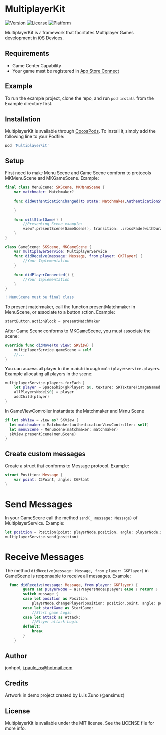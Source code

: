 # MultiplayerKit

[![Version](https://img.shields.io/cocoapods/v/MultiplayerKit.svg?style=flat)](https://cocoapods.org/pods/MultiplayerKit)
[![License](https://img.shields.io/cocoapods/l/MultiplayerKit.svg?style=flat)](https://cocoapods.org/pods/MultiplayerKit)
[![Platform](https://img.shields.io/cocoapods/p/MultiplayerKit.svg?style=flat)](https://cocoapods.org/pods/MultiplayerKit)

MultiplayerKit is a framework that facilitates Multiplayer Games development in iOS Devices.

## Requirements
- Game Center Capability
- Your game must be registered in [App Store Connect](appstoreconnect.apple.com)


## Example

To run the example project, clone the repo, and run `pod install` from the Example directory first.

## Installation

MultiplayerKit is available through [CocoaPods](https://cocoapods.org). To install
it, simply add the following line to your Podfile:

```ruby
pod 'MultiplayerKit'
```
## Setup
First need to make Menu Scene and Game Scene comform to protocols MKMenuScene and MKGameScene. Example:

```swift
final class MenuScene: SKScene, MKMenuScene {
    var matchmaker: Matchmaker?
    
    func didAuthenticationChanged(to state: Matchmaker.AuthenticationState) {
        
    }
    
    func willStartGame() {
        //Presenting Scene example:
        view?.presentScene(GameScene(), transition: .crossFade(withDuration: 1.0))
    }
}

class GameScene: SKScene, MKGameScene {
    var multiplayerService: MultiplayerService 
    func didReceive(message: Message, from player: GKPlayer) {
        //Your Implementation
    }
    
    func didPlayerConnected() {
        //Your Implementation
    }
}
```
```diff
! MenuScene must be final class
```
To present matchmaker, call the function presentMatchmaker in MenuScene, or associate to a button action. Example:

```swift
startButton.actionBlock = presentMatchMaker
```

After Game Scene conforms to MKGameScene, you must associate the scene:

```swift
override func didMove(to view: SKView) {
    multiplayerService.gameScene = self
    //...
}
```

You can access all player in the match through `multiplayerService.players`. Example allocating all players in the scene:

```swift
multiplayerService.players.forEach {
    let player = SpaceShip(gkPlayer: $0, texture: SKTexture(imageNamed: "ship"))
    allPlayersNode[$0] = player
    addChild(player)
}
```

In GameViewController instantiate the Matchmaker and Menu Scene

```swift
if let skView = view as? SKView {
  let matchmaker = Matchmaker(authenticationViewController: self)
  let menuScene = MenuScene(matchmaker: matchmaker)
  skView.presentScene(menuScene)
}
```

## Create custom messages

Create a struct that conforms to Message protocol. Example:

```swift
struct Position: Message {
    var point: CGPoint, angle: CGFloat
}
```

# Send Messages

In your GameScene call the method `send(_ message: Message)` of MultiplayerService. Example:

```swift
let position = Position(point: playerNode.position, angle: playerNode.zRotation)
multiplayerService.send(position)
```

# Receive Messages

The method `didReceive(message: Message, from player: GKPlayer)` in GameScene is responsable to receive all messages. Example:

```swift
  func didReceive(message: Message, from player: GKPlayer) {
        guard let playerNode = allPlayersNode[player] else { return }
        switch message {
        case let position as Position:
            playerNode.changePlayer(position: position.point, angle: position.angle)
        case let startGame as StartGame:
            //Start game Logic
        case let attack as Attack:
            //Player attack Logic
        default:
            break
        }
    }
```

## Author

jonhpol, j.paulo_os@hotmail.com

## Credits

Artwork in demo project created by Luis Zuno (@ansimuz)

## License

MultiplayerKit is available under the MIT license. See the LICENSE file for more info.
